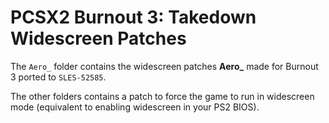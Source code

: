 # PCSX2 Burnout 3: Takedown Widescreen Patches 

The `Aero_` folder contains the widescreen patches **Aero_** made for Burnout 3 ported to `SLES-52585`.

The other folders contains a patch to force the game to run in widescreen mode (equivalent to enabling widescreen in your PS2 BIOS).
